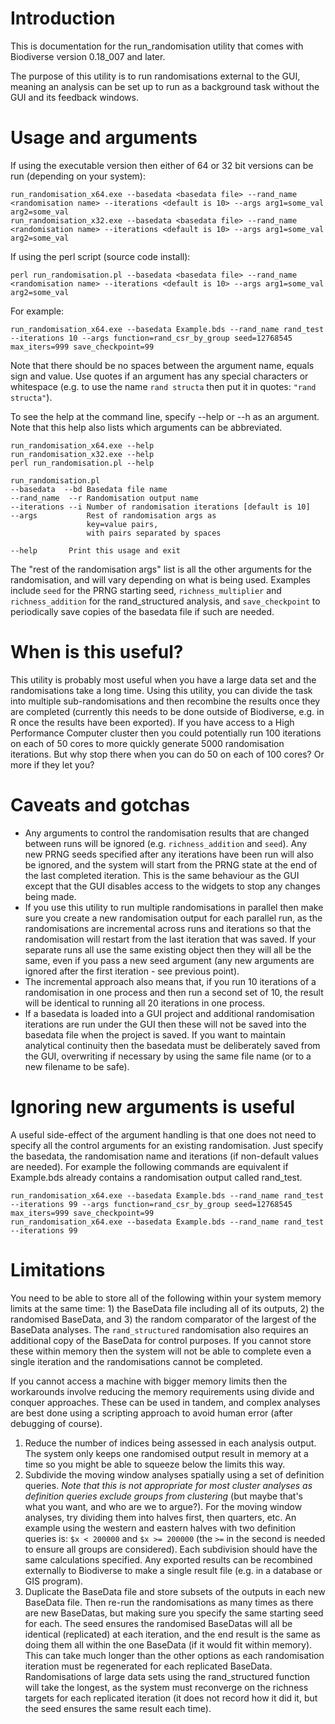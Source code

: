 


# Introduction #

This is documentation for the run\_randomisation utility that comes with Biodiverse version 0.18\_007 and later.

The purpose of this utility is to run randomisations external to the GUI, meaning an analysis can be set up to run as a background task without the GUI and its feedback windows.

# Usage and arguments #

If using the executable version then either of 64 or 32 bit versions can be run (depending on your system):
```
run_randomisation_x64.exe --basedata <basedata file> --rand_name <randomisation name> --iterations <default is 10> --args arg1=some_val arg2=some_val
run_randomisation_x32.exe --basedata <basedata file> --rand_name <randomisation name> --iterations <default is 10> --args arg1=some_val arg2=some_val
```

If using the perl script (source code install):
```
perl run_randomisation.pl --basedata <basedata file> --rand_name <randomisation name> --iterations <default is 10> --args arg1=some_val arg2=some_val
```

For example:
```
run_randomisation_x64.exe --basedata Example.bds --rand_name rand_test --iterations 10 --args function=rand_csr_by_group seed=12768545 max_iters=999 save_checkpoint=99
```

Note that there should be no spaces between the argument name, equals sign and value.  Use quotes if an argument has any special characters or whitespace (e.g. to use the name `rand structa` then put it in quotes: `"rand structa"`).

To see the help at the command line, specify --help or --h as an argument.  Note that this help also lists which arguments can be abbreviated.
```
run_randomisation_x64.exe --help
run_randomisation_x32.exe --help
perl run_randomisation.pl --help
```

```
run_randomisation.pl
--basedata  --bd Basedata file name
--rand_name  --r Randomisation output name
--iterations --i Number of randomisation iterations [default is 10]
--args           Rest of randomisation args as
                 key=value pairs,
                 with pairs separated by spaces

--help       Print this usage and exit
```

The "rest of the randomisation args" list is all the other arguments for the randomisation, and will vary depending on what is being used.  Examples include `seed` for the PRNG starting seed, `richness_multiplier` and `richness_addition` for the rand\_structured analysis, and `save_checkpoint` to periodically save copies of the basedata file if such are needed.


# When is this useful? #

This utility is probably most useful when you have a large data set and the randomisations take a long time.  Using this utility, you can divide the task into multiple sub-randomisations and then recombine the results once they are completed (currently this needs to be done outside of Biodiverse, e.g. in R once the results have been exported).  If you have access to a High Performance Computer cluster then you could potentially run 100 iterations on each of 50 cores to more quickly generate 5000 randomisation iterations.  But why stop there when you can do 50 on each of 100 cores?  Or more if they let you?

# Caveats and gotchas #

  * Any arguments to control the randomisation results that are changed between runs will be ignored (e.g. `richness_addition` and `seed`).  Any new PRNG seeds specified after any iterations have been run will also be ignored, and the system will start from the PRNG state at the end of the last completed iteration.  This is the same behaviour as the GUI except that the GUI disables access to the widgets to stop any changes being made.
  * If you use this utility to run multiple randomisations in parallel then make sure you create a new randomisation output for each parallel run, as the randomisations are incremental across runs and iterations so that the randomisation will restart from the last iteration that was saved.  If your separate runs all use the same existing object then they will all be the same, even if you pass a new seed argument (any new arguments are ignored after the first iteration - see previous point).
  * The incremental approach also means that, if you run 10 iterations of a randomisation in one process and then run a second set of 10, the result will be identical to running all 20 iterations in one process.
  * If a basedata is loaded into a GUI project and additional randomisation iterations are run under the GUI then these will not be saved into the basedata file when the project is saved.  If you want to maintain analytical continuity then the basedata must be deliberately saved from the GUI, overwriting if necessary by using the same file name (or to a new filename to be safe).

# Ignoring new arguments is useful #

A useful side-effect of the argument handling is that one does not need to specify all the control arguments for an existing randomisation.  Just specify the basedata, the randomisation name and iterations (if non-default values are needed).  For example the following commands are equivalent if Example.bds already contains a randomisation output called rand\_test.
```
run_randomisation_x64.exe --basedata Example.bds --rand_name rand_test --iterations 99 --args function=rand_csr_by_group seed=12768545 max_iters=999 save_checkpoint=99
run_randomisation_x64.exe --basedata Example.bds --rand_name rand_test --iterations 99
```

# Limitations #

You need to be able to store all of the following within your system memory limits at the same time:  1) the BaseData file including all of its outputs, 2) the randomised BaseData, and 3) the random comparator of the largest of the BaseData analyses.  The `rand_structured` randomisation also requires an additional copy of the BaseData for control purposes.  If you cannot store these within memory then the system will not be able to complete even a single iteration and the randomisations cannot be completed.

If you cannot access a machine with bigger memory limits then the workarounds involve reducing the memory requirements using divide and conquer approaches.  These can be used in tandem, and complex analyses are best done using a scripting approach to avoid human error (after debugging of course).

  1. Reduce the number of indices being assessed in each analysis output.  The system only keeps one randomised output result in memory at a time so you might be able to squeeze below the limits this way.
  1. Subdivide the moving window analyses spatially using a set of definition queries.  _Note that this is not appropriate for most cluster analyses as definition queries exclude groups from clustering_ (but maybe that's what you want, and who are we to argue?).  For the moving window analyses, try dividing them into halves first, then quarters, etc.  An example using the western and eastern halves with two definition queries is:  `$x < 200000` and `$x >= 200000` (the `>=` in the second is needed to ensure all groups are considered).  Each subdivision should have the same calculations specified.  Any exported results can be recombined externally to Biodiverse to make a single result file (e.g. in a database or GIS program).
  1. Duplicate the BaseData file and store subsets of the outputs in each new BaseData file.  Then re-run the randomisations as many times as there are new BaseDatas, but making sure you specify the same starting seed for each.  The seed ensures the randomised BaseDatas will all be identical (replicated) at each iteration, and the end result is the same as doing them all within the one BaseData (if it would fit within memory).  This can take much longer than the other options as each randomisation iteration must be regenerated for each replicated BaseData.  Randomisations of large data sets using the rand\_structured function will take the longest, as the system must reconverge on the richness targets for each replicated iteration (it does not record how it did it, but the seed ensures the same result each time).